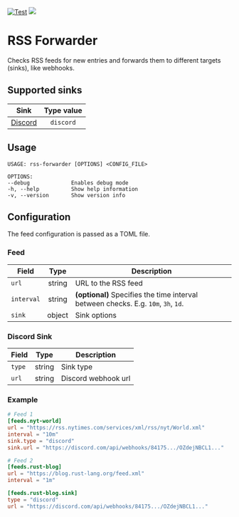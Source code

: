 [![Test](https://github.com/morphy2k/rss-forwarder/actions/workflows/test.yml/badge.svg)](https://github.com/morphy2k/rss-forwarder/actions/workflows/test.yml)
[![](https://meritbadge.herokuapp.com/rss-forwarder)](https://crates.io/crates/rss-forwarder)

# RSS Forwarder

Checks RSS feeds for new entries and forwards them to different targets (sinks), like webhooks.

## Supported sinks

| Sink        | Type value     |
| ------------| :-------: |
| [Discord](#discord-sink) | `discord` |

## Usage

```TXT
USAGE: rss-forwarder [OPTIONS] <CONFIG_FILE>

OPTIONS:
--debug             Enables debug mode
-h, --help          Show help information
-v, --version       Show version info
```

## Configuration

The feed configuration is passed as a TOML file.

### Feed

| Field        | Type           | Description  |
| ------------- |:-------------:| ----- |
| `url`      | string | URL to the RSS feed |
| `interval`      | string      |   **(optional)** Specifies the time interval between checks. E.g. `10m`, `3h`, `1d`. |
| `sink` | object | Sink options |

### Discord Sink

| Field        | Type           | Description  |
| ------------- |:-------------:| ----- |
| `type` | string | Sink type |
| `url` | string | Discord webhook url |

### Example

```TOML
# Feed 1
[feeds.nyt-world]
url = "https://rss.nytimes.com/services/xml/rss/nyt/World.xml"
interval = "10m"
sink.type = "discord"
sink.url = "https://discord.com/api/webhooks/84175.../OZdejNBCL1..."

# Feed 2
[feeds.rust-blog]
url = "https://blog.rust-lang.org/feed.xml"
interval = "1m"

[feeds.rust-blog.sink]
type = "discord"
url = "https://discord.com/api/webhooks/84175.../OZdejNBCL1..."
```
